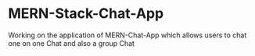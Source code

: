 # MERN-Stack-Chat-App  

Working on the application of MERN-Chat-App which allows users to chat one on one Chat and also a group Chat
